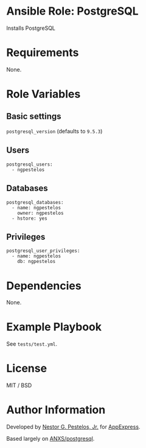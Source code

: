 # Ansible Role: PostgreSQL

Installs PostgreSQL

# Requirements

None.

# Role Variables

## Basic settings

`postgresql_version` (defaults to `9.5.3`)

## Users

```
postgresql_users:
  - ngpestelos
```

## Databases

```
postgresql_databases:
  - name: ngpestelos
    owner: ngpestelos
  - hstore: yes
```

## Privileges

```
postgresql_user_privileges:
  - name: ngpestelos
    db: ngpestelos
```

# Dependencies

None.

# Example Playbook

See `tests/test.yml`.

# License

MIT / BSD

# Author Information

Developed by [Nestor G. Pestelos, Jr.](https://github.com/ngpestelos) for [AppExpress](https://appexpress.io).

Based largely on [ANXS/postgresql](https://github.com/ANXS/postgresql).
